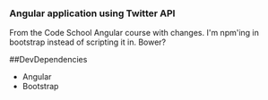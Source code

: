 ### Angular application using Twitter API
From the Code School Angular course with changes.
I'm npm'ing in bootstrap instead of scripting it in.
Bower? 

##DevDependencies
  * Angular
  * Bootstrap
